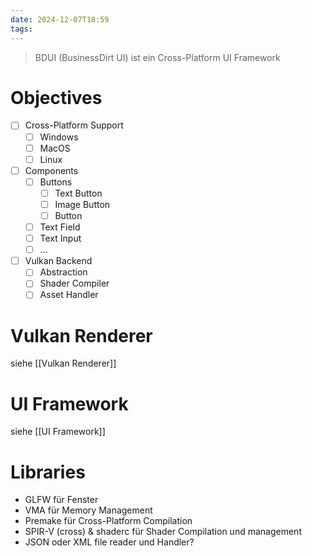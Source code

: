 ```yaml
---
date: 2024-12-07T18:59
tags:
---
```

> BDUI (BusinessDirt UI) ist ein Cross-Platform UI Framework

# Objectives
- [ ] Cross-Platform Support
	- [ ] Windows
	- [ ] MacOS
	- [ ] Linux
- [ ] Components
	- [ ] Buttons
		- [ ] Text Button
		- [ ] Image Button
		- [ ] Button
	- [ ] Text Field
	- [ ] Text Input
	- [ ] …
- [ ] Vulkan Backend
	- [ ] Abstraction
	- [ ] Shader Compiler
	- [ ] Asset Handler
# Vulkan Renderer
siehe [[Vulkan Renderer]]
# UI Framework
siehe [[UI Framework]]
# Libraries
- GLFW für Fenster
- VMA für Memory Management
- Premake für Cross-Platform Compilation
- SPIR-V (cross) & shaderc für Shader Compilation und management
- JSON oder XML file reader und Handler?

